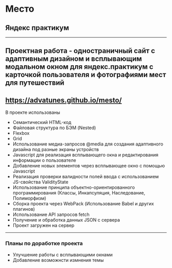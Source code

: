 # Место
## Яндекс практикум
------
Проектная работа - одностраничный сайт с адаптивным дизайном и всплывающим модальном окном для яндекс.практикум с карточкой пользователя и фотографиями мест для путешествий
------
https://advatunes.github.io/mesto/
------
В проекте использованы
* Семантический HTML-код
* Файловая структура по БЭМ (Nested)
* Flexbox
* Grid
* Использование медиа-запросов @media для создания адаптивного дизайна под разные экраны устройств
* Javascript для реализация всплывающего окна и редактирования информации о пользователе
* Добавление новых элементов через всплывающее окно с помощью Javascript
* Реализация проверки валидности полей ввода с использованием JS-свойства ValidityState
* Использование принципа объектно-ориентированного программирования (Классы, Инкапсуляция, Наследование, Полиморфизм)
* Сборка проекта через WebPack (Использование Babel и других плагинов)
* Использование API запросов fetch
* Получение и обработка данных JSON с сервера
* Проект загружен на сервер


------
### Планы по доработке проекта

* Улучшение работы с всплывающими окнами
* Добавление возможнсти измнения темы
